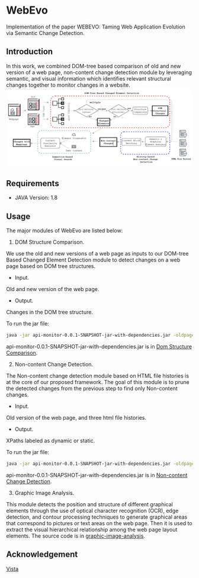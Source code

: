 # WebEvo
Implementation of the paper WEBEVO: Taming Web Application Evolution via Semantic Change Detection.
## Introduction
In this work, we combined DOM-tree based comparison of old and new version of a web page, non-content change detection module by leveraging semantic, and visual information which identifies relevant structural changes together to monitor changes in a website.
![Overview of Workflow of WebEvo](Overview.png)
## Requirements
+ JAVA Version: 1.8
## Usage
The major modules of WebEvo are listed below:

1. DOM Structure Comparison.

We use the old and new versions of a web page as inputs to our DOM-tree Based Changed Element Detection module to detect changes on a web page based on DOM tree structures. 

+ Input.

Old and new version of the web page.

+ Output.

Changes in the DOM tree structure.
  
To run the jar file:
```bash
java -jar api-monitor-0.0.1-SNAPSHOT-jar-with-dependencies.jar -oldpage: <old version of the web page> -newpage: <new version of the web page>
```

api-monitor-0.0.1-SNAPSHOT-jar-with-dependencies.jar is in [Dom Structure Comparison](DomStructureComparison).

2. Non-content Change Detection.

The Non-content change detection module based on HTML file histories is at the core of our proposed framework. The goal of this module is to prune the detected changes from the previous step to find only Non-content changes.

+ Input.

Old version of the web page, and three html file histories.

+ Output.

XPaths labeled as dynamic or static.
  
To run the jar file:
```bash
java -jar api-monitor-0.0.1-SNAPSHOT-jar-with-dependencies.jar -oldpage: <old version of the web page> -historypage1: <history1> -historypage2: <history3> -historypage3: <history3>
```

api-monitor-0.0.1-SNAPSHOT-jar-with-dependencies.jar is in [Non-content Change Detection](Non-contentChangeDetection).
  
3. Graphic Image Analysis.

This module detects the position and structure of different graphical elements through the use of optical character recognition (OCR), edge detection, and contour processing techniques to generate graphical areas that correspond to pictures or text areas on the web page. Then it is used to extract the visual hierarchical relationship among the web page layout elements. The source code is in [graphic-image-analysis](graphic-image-analysis).

## Acknowledgement
[Vista](https://github.com/saltlab/vista)  
